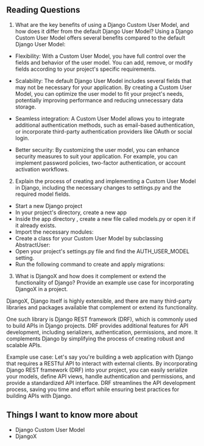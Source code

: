 ## Reading Questions

1. What are the key benefits of using a Django Custom User Model, and how does it differ from the default Django User Model?
Using a Django Custom User Model offers several benefits compared to the default Django User Model:

* Flexibility: With a Custom User Model, you have full control over the fields and behavior of the user model. You can add, remove, or modify fields according to your project's specific requirements.

* Scalability: The default Django User Model includes several fields that may not be necessary for your application. By creating a Custom User Model, you can optimize the user model to fit your project's needs, potentially improving performance and reducing unnecessary data storage.

* Seamless integration: A Custom User Model allows you to integrate additional authentication methods, such as email-based authentication, or incorporate third-party authentication providers like OAuth or social login.

* Better security: By customizing the user model, you can enhance security measures to suit your application. For example, you can implement password policies, two-factor authentication, or account activation workflows.
  
2. Explain the process of creating and implementing a Custom User Model in Django, including the necessary changes to settings.py and the required model fields.
   
* Start a new Django project
* In your project's directory, create a new app
* Inside the app directory , create a new file called models.py or open it if it already exists.
* Import the necessary modules:
* Create a class for your Custom User Model by subclassing AbstractUser:
* Open your project's settings.py file and find the AUTH_USER_MODEL setting.
* Run the following command to create and apply migrations:
  
3. What is DjangoX and how does it complement or extend the functionality of Django? Provide an example use case for incorporating DjangoX in a project.

DjangoX,  Django itself is highly extensible, and there are many third-party libraries and packages available that complement or extend its functionality.

One such library is Django REST framework (DRF), which is commonly used to build APIs in Django projects. DRF provides additional features for API development, including serializers, authentication, permissions, and more. It complements Django by simplifying the process of creating robust and scalable APIs.

Example use case: Let's say you're building a web application with Django that requires a RESTful API to interact with external clients. By incorporating Django REST framework (DRF) into your project, you can easily serialize your models, define API views, handle authentication and permissions, and provide a standardized API interface. DRF streamlines the API development process, saving you time and effort while ensuring best practices for building APIs with Django.
## Things I want to know more about
* Django Custom User Model
* DjangoX
